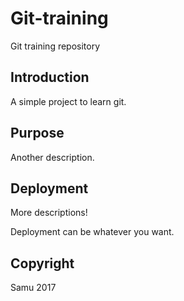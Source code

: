 # Git-training
Git training repository

## Introduction
A simple project to learn git.

## Purpose
Another description.

## Deployment
More descriptions!

Deployment can be whatever you want.

## Copyright
Samu 2017